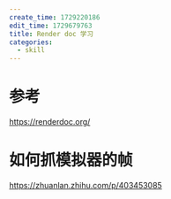 ```yaml
---
create_time: 1729220186
edit_time: 1729679763
title: Render doc 学习
categories:
  - skill
---
```



# 参考

https://renderdoc.org/

# 如何抓模拟器的帧

https://zhuanlan.zhihu.com/p/403453085

